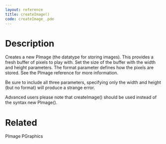 ```yaml
---
layout: reference
title: createImage()
code: createImage_.pde
---
```


# Description

Creates a new PImage (the datatype for storing images). This provides a fresh buffer of pixels to play with. Set the size of the buffer with the width and height parameters. The format parameter defines how the pixels are stored. See the PImage reference for more information.
 
Be sure to include all three parameters, specifying only the width and height (but no format) will produce a strange error.
 
Advanced users please note that createImage() should be used instead of the syntax new PImage(). 

# Related

PImage
PGraphics
